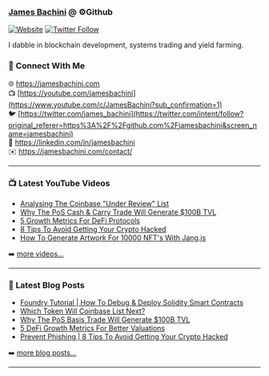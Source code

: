 ### [James Bachini][website] @ ⚙️Github

[![Website](https://img.shields.io/website?label=jamesbachini.com&style=for-the-badge&url=https%3A%2F%2Fjamesbachini.com)](https://jamesbachini.com)
[![Twitter Follow](https://img.shields.io/twitter/follow/james_bachini?color=1DA1F2&logo=twitter&style=for-the-badge)](https://twitter.com/intent/follow?original_referer=https%3A%2F%2Fgithub.com%2Fjamesbachini&screen_name=jamesbachini)

I dabble in blockchain development, systems trading and yield farming.

### 👋 Connect With Me

🌐 https://jamesbachini.com
<br />
📺 [https://youtube.com/jamesbachini](https://www.youtube.com/c/JamesBachini?sub_confirmation=1)
<br />
🐦 [https://twitter.com/james_bachini](https://twitter.com/intent/follow?original_referer=https%3A%2F%2Fgithub.com%2Fjamesbachini&screen_name=jamesbachini)
<br />
👔 https://linkedin.com/in/jamesbachini
<br />
✉️ https://jamesbachini.com/contact/

---

### 📺 Latest YouTube Videos

<!-- YOUTUBE:START -->
- [Analysing The Coinbase &quot;Under Review&quot; List](https://www.youtube.com/watch?v=cT-QMk5hIAU)
- [Why The PoS Cash &amp; Carry Trade Will Generate $100B TVL](https://www.youtube.com/watch?v=6DhgT12IARY)
- [5 Growth Metrics For DeFi Protocols](https://www.youtube.com/watch?v=Dw5CtBKI85I)
- [8 Tips To Avoid Getting Your Crypto Hacked](https://www.youtube.com/watch?v=7XW9MZcOjmQ)
- [How To Generate Artwork For 10000 NFT&#39;s With Jang.js](https://www.youtube.com/watch?v=6M593HqODhY)
<!-- YOUTUBE:END -->

➡️ [more videos...](https://youtube.com/jamesbachini)

---

### 📝 Latest Blog Posts

<!-- BLOG-POST-LIST:START -->
- [Foundry Tutorial | How To Debug &amp; Deploy Solidity Smart Contracts](https://jamesbachini.com/foundry-tutorial/)
- [Which Token Will Coinbase List Next?](https://jamesbachini.com/which-token-will-coinbase-list-next/)
- [Why The PoS Basis Trade Will Generate $100B TVL](https://jamesbachini.com/pos-basis-trade/)
- [5 DeFi Growth Metrics For Better Valuations](https://jamesbachini.com/defi-growth-metrics/)
- [Prevent Phishing | 8 Tips To Avoid Getting Your Crypto Hacked](https://jamesbachini.com/prevent-phishing/)
<!-- BLOG-POST-LIST:END -->

➡️ [more blog posts...](https://jamesbachini.com)

---

[website]: https://jamesbachini.com
[twitter]: https://twitter.com/james_bachini
[youtube]: https://youtube.com/jamesbachini
[linkedin]: https://linkedin.com/in/jamesbachini
